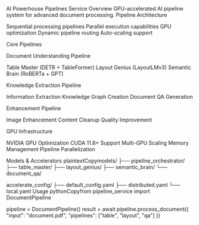 AI Powerhouse Pipelines Service
Overview
GPU-accelerated AI pipeline system for advanced document processing.
Pipeline Architecture

Sequential processing pipelines
Parallel execution capabilities
GPU optimization
Dynamic pipeline routing
Auto-scaling support

Core Pipelines

Document Understanding Pipeline

Table Master (DETR + TableFormer)
Layout Genius (LayoutLMv3)
Semantic Brain (RoBERTa + GPT)


Knowledge Extraction Pipeline

Information Extraction
Knowledge Graph Creation
Document QA Generation


Enhancement Pipeline

Image Enhancement
Content Cleanup
Quality Improvement



GPU Infrastructure

NVIDIA GPU Optimization
CUDA 11.8+ Support
Multi-GPU Scaling
Memory Management
Pipeline Parallelization

Models & Accelerators
plaintextCopymodels/
├── pipeline_orchestrator/
├── table_master/
├── layout_genius/
├── semantic_brain/
└── document_qa/

accelerate_config/
├── default_config.yaml
├── distributed.yaml
└── local.yaml
Usage
pythonCopyfrom pipeline_service import DocumentPipeline

pipeline = DocumentPipeline()
result = await pipeline.process_document({
    "input": "document.pdf",
    "pipelines": ["table", "layout", "qa"]
})
